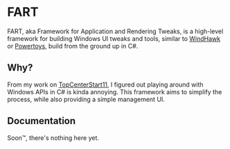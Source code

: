 # FART
FART, aka Framework for Application and Rendering Tweaks, is a high-level framework for building Windows UI tweaks and tools, similar to [WindHawk](https://github.com/ramensoftware/windhawk) or [Powertoys](https://github.com/microsoft/PowerToys), build from the ground up in C#.

## Why?
From my work on [TopCenterStart11](https://github.com/Naamloos/TopCenterStart11), I figured out playing around with Windows APIs in C# is kinda annoying. This framework aims to simplify the process, while also providing a simple management UI.

## Documentation
Soon™️, there's nothing here yet.
